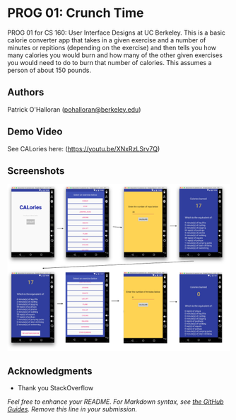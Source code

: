# PROG 01: Crunch Time

PROG 01 for CS 160: User Interface Designs at UC Berkeley. This is a basic calorie converter app that takes in a given exercise and a number of minutes or repitions (depending on the exercise) and then tells you how many calories you would burn and how many of the other given exercises you would need to do to burn that number of calories. This assumes a person of about 150 pounds.

## Authors

Patrick O'Halloran ([pohalloran@berkeley.edu](mailto:pohalloran@berkeley.edu))

## Demo Video

See CALories here: (https://youtu.be/XNxRzLSrv7Q)

## Screenshots

<img src="screenshots/Screenshots.pdf" alt="Screenshot"/>

## Acknowledgments

* Thank you StackOverflow

*Feel free to enhance your README. For Markdown syntax, see [the GitHub Guides](https://guides.github.com/features/mastering-markdown/). Remove this line in your submission.*
